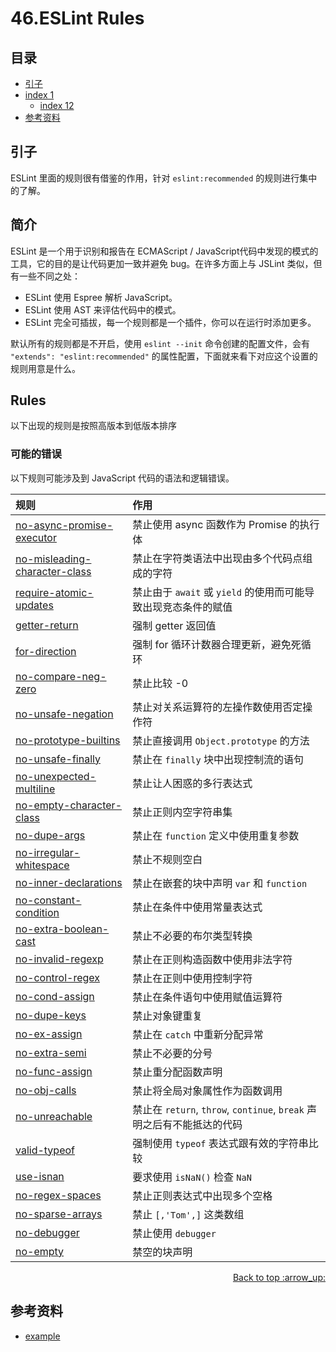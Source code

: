 # 46.ESLint Rules

## <a name="index"></a> 目录
- [引子](#reason)
- [index 1](#index1)
  - [index 12](#index12)
- [参考资料](#reference)


## <a name="reason"></a> 引子
ESLint 里面的规则很有借鉴的作用，针对 `eslint:recommended` 的规则进行集中的了解。


## <a name="reason"></a> 简介
ESLint 是一个用于识别和报告在 ECMAScript / JavaScript代码中发现的模式的工具，它的目的是让代码更加一致并避免 bug。在许多方面上与 JSLint 类似，但有一些不同之处：
- ESLint 使用 Espree 解析 JavaScript。
- ESLint 使用 AST 来评估代码中的模式。
- ESLint 完全可插拔，每一个规则都是一个插件，你可以在运行时添加更多。

默认所有的规则都是不开启，使用 `eslint --init` 命令创建的配置文件，会有 `"extends": "eslint:recommended"` 的属性配置，下面就来看下对应这个设置的规则用意是什么。

## <a name="reason"></a> Rules
以下出现的规则是按照高版本到低版本排序
### 可能的错误
以下规则可能涉及到 JavaScript 代码的语法和逻辑错误。

规则 | 作用
:------------ | :-------------
[no-async-promise-executor][url-rule-no-async-v5.3.0] | 禁止使用 async 函数作为 Promise 的执行体
[no-misleading-character-class][url-rule-no-misleading-v5.3.0] | 禁止在字符类语法中出现由多个代码点组成的字符
[require-atomic-updates][url-rule-require-atomic-v5.3.0] | 禁止由于 `await` 或 `yield` 的使用而可能导致出现竞态条件的赋值
[getter-return][url-rule-getter-return-v4.2.0] | 强制 getter 返回值
[for-direction][url-rule-for-direction-v4.0.0] | 强制 for 循环计数器合理更新，避免死循环
[no-compare-neg-zero][url-rule-no-compare-v3.17.0] | 禁止比较 -0
[no-unsafe-negation][url-rule-no-negation-v3.3.0] | 禁止对关系运算符的左操作数使用否定操作符
[no-prototype-builtins][url-rule-no-prototype-v2.11.0] | 禁止直接调用 `Object.prototype` 的方法
[no-unsafe-finally][url-rule-no-unsafe-v2.9.0] | 禁止在 `finally` 块中出现控制流的语句
[no-unexpected-multiline][url-rule-no-unexpected-v0.24.0] | 禁止让人困惑的多行表达式
[no-empty-character-class][url-rule-no-character-v0.22.0] | 禁止正则内空字符串集
[no-dupe-args][url-rule-no-args-v0.16.0] | 禁止在 `function` 定义中使用重复参数
[no-irregular-whitespace][url-rule-no-irregular-v0.9.0] | 禁止不规则空白
[no-inner-declarations][url-rule-no-inner-v0.6.0] | 禁止在嵌套的块中声明 `var` 和 `function`
[no-constant-condition][url-rule-no-constant-v0.4.1] | 禁止在条件中使用常量表达式
[no-extra-boolean-cast][url-rule-no-extra-v0.4.0] | 禁止不必要的布尔类型转换
[no-invalid-regexp][url-rule-no-invalid-v0.1.4] | 禁止在正则构造函数中使用非法字符
[no-control-regex][url-rule-no-control-v0.1.0] | 禁止在正则中使用控制字符
[no-cond-assign][url-rule-no-cond-v0.0.9] | 禁止在条件语句中使用赋值运算符
[no-dupe-keys][url-rule-no-keys-v0.0.9] | 禁止对象键重复
[no-ex-assign][url-rule-no-ex-v0.0.9] | 禁止在 `catch` 中重新分配异常
[no-extra-semi][url-rule-no-semi-v0.0.9] | 禁止不必要的分号
[no-func-assign][url-rule-no-func-v0.0.9] | 禁止重分配函数声明
[no-obj-calls][url-rule-no-obj-v0.0.9] | 禁止将全局对象属性作为函数调用
[no-unreachable][url-rule-no-unreachable-v0.0.6] | 禁止在 `return`, `throw`, `continue`, `break` 声明之后有不能抵达的代码
[valid-typeof][url-rule-use-isnan-v0.0.6] | 强制使用 `typeof` 表达式跟有效的字符串比较
[use-isnan][url-rule-use-isnan-v0.0.6] | 要求使用 `isNaN()` 检查 `NaN`
[no-regex-spaces][url-rule-no-regex-v0.4.0] | 禁止正则表达式中出现多个空格
[no-sparse-arrays][url-rule-no-sparse-v0.4.0] | 禁止 `[,'Tom',]` 这类数组
[no-debugger][url-rule-no-debugger-v0.0.2] | 禁止使用 `debugger`
[no-empty][url-rule-no-empty-v0.0.2] | 禁空的块声明




<div align="right"><a href="#index">Back to top :arrow_up:</a></div>

## <a name="reference"></a> 参考资料
- [example][url-base]


[url-base]:https://xxholic.github.io/segment/images


[url-rule-for-direction-v4.0.0]:https://eslint.org/docs/rules/for-direction
[url-rule-getter-return-v4.2.0]:https://eslint.org/docs/rules/getter-return
[url-rule-no-async-v5.3.0]:https://eslint.org/docs/rules/no-async-promise-executor
[url-rule-no-compare-v3.17.0]:https://eslint.org/docs/rules/no-compare-neg-zero
[url-rule-no-cond-v0.0.9]:https://eslint.org/docs/rules/no-cond-assign
[url-rule-no-constant-v0.4.1]:https://eslint.org/docs/rules/no-constant-condition
[url-rule-no-control-v0.1.0]:https://eslint.org/docs/rules/no-control-regex
[url-rule-no-debugger-v0.0.2]:https://eslint.org/docs/rules/no-debugger
[url-rule-no-args-v0.16.0]:https://eslint.org/docs/rules/no-dupe-args
[url-rule-no-keys-v0.0.9]:https://eslint.org/docs/rules/no-dupe-keys
[url-rule-no-duplicate-v0.17.0]:https://eslint.org/docs/rules/no-duplicate-case
[url-rule-no-empty-v0.0.2]:https://eslint.org/docs/rules/no-empty
[url-rule-no-character-v0.22.0]:https://eslint.org/docs/rules/no-empty-character-class
[url-rule-no-ex-v0.0.9]:https://eslint.org/docs/rules/no-ex-assign
[url-rule-no-extra-v0.4.0]:https://eslint.org/docs/rules/no-extra-boolean-cast
[url-rule-no-semi-v0.0.9]:https://eslint.org/docs/rules/no-extra-semi
[url-rule-no-func-v0.0.9]:https://eslint.org/docs/rules/no-func-assign
[url-rule-no-inner-v0.6.0]:https://eslint.org/docs/rules/no-inner-declarations
[url-rule-no-invalid-v0.1.4]:https://eslint.org/docs/rules/no-invalid-regexp
[url-rule-no-irregular-v0.9.0]:https://eslint.org/docs/rules/no-irregular-whitespace
[url-rule-no-misleading-v5.3.0]:https://eslint.org/docs/rules/no-misleading-character-class
[url-rule-no-obj-v0.0.9]:https://eslint.org/docs/rules/no-obj-calls
[url-rule-no-prototype-v2.11.0]:https://eslint.org/docs/rules/no-prototype-builtins
[url-rule-no-regex-v0.4.0]:https://eslint.org/docs/rules/no-regex-spaces
[url-rule-no-sparse-v0.4.0]:https://eslint.org/docs/rules/no-sparse-arrays
[url-rule-no-unexpected-v0.24.0]:https://eslint.org/docs/rules/no-unexpected-multiline
[url-rule-no-unreachable-v0.0.6]:https://eslint.org/docs/rules/no-unreachable
[url-rule-no-unsafe-v2.9.0]:https://eslint.org/docs/rules/no-unsafe-finally
[url-rule-no-negation-v3.3.0]:https://eslint.org/docs/rules/no-unsafe-negation
[url-rule-require-atomic-v5.3.0]:https://eslint.org/docs/rules/require-atomic-updates
[url-rule-use-isnan-v0.0.6]:https://eslint.org/docs/rules/use-isnan
[url-rule-valid-typeof-v0.5.0]:https://eslint.org/docs/rules/valid-typeof